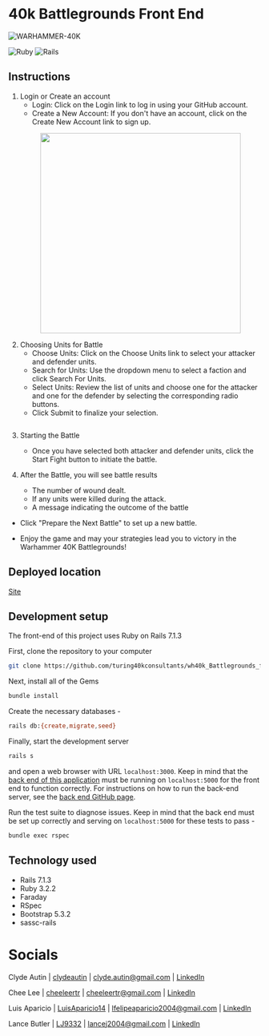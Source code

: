 # 40k Battlegrounds Front End
![WARHAMMER-40K][warhammer-40k]


![Ruby][ruby-image]
![Rails][rails-image]

## Instructions
1. Login or Create an account
    - Login: Click on the Login link to log in using your GitHub account.
    - Create a New Account: If you don't have an account, click on the Create New Account link to sign up.
  
  <img src="Screenshot 2024-08-01 at 7.18.03 PM.png" width="400" style="transform:translateX(calc(40vw - 80%));"/>

2. Choosing Units for Battle
    - Choose Units: Click on the Choose Units link to select your attacker and defender units.
    - Search for Units: Use the dropdown menu to select a faction and click Search For Units.
    - Select Units: Review the list of units and choose one for the attacker and one for the defender by selecting the corresponding radio buttons.
    - Click Submit to finalize your selection.

  <img>

3. Starting the Battle
    - Once you have selected both attacker and defender units, click the Start Fight button to initiate the battle.

4. After the Battle, you will see battle results
    - The number of wound dealt.
    - If any units were killed during the attack.
    - A message indicating the outcome of the battle

- Click "Prepare the Next Battle" to set up a new battle.

- Enjoy the game and may your strategies lead you to victory in the Warhammer 40K Battlegrounds!

## Deployed location
[Site](https://intense-gorge-51639-2d7942788e0c.herokuapp.com)

## Development setup

The front-end of this project uses Ruby on Rails 7.1.3 


First, clone the repository to your computer

```sh
git clone https://github.com/turing40kconsultants/wh40k_Battlegrounds_fe
```

Next, install all of the Gems

```sh
bundle install
```

Create the necessary databases -

```sh
rails db:{create,migrate,seed}
```


Finally, start the development server

```sh
rails s
```

and open a web browser with URL `localhost:3000`. Keep in mind that the [back end of this application](https://github.com/turing40kconsultants/wh40k_Battlegrounds_be) must be running on `localhost:5000` for the front end to function correctly. For instructions on how to run the back-end server, see the [back end GitHub page](https://github.com/turing40kconsultants/wh40k_Battlegrounds_be).

Run the test suite to diagnose issues. Keep in mind that the back end must be set up correctly and serving on `localhost:5000` for these tests to pass -

```sh
bundle exec rspec
```

## Technology used
  - Rails 7.1.3 
  - Ruby 3.2.2
  - Faraday
  - RSpec
  - Bootstrap 5.3.2
  - sassc-rails

# Socials

Clyde Autin | [clydeautin](https://github.com/clydeautin) | clyde.autin@gmail.com | [LinkedIn](https://www.linkedin.com/in/clydeautin/)

Chee Lee | [cheeleertr](https://github.com/cheeleertr) | cheeleertr@gmail.com | [LinkedIn](https://www.linkedin.com/in/chee-lee-rtr/)

Luis Aparicio | [LuisAparicio14](https://github.com/luisaparicio14) | lfelipeaparicio2004@gmail.com | [LinkedIn](https://www.linkedin.com/in/luis-aparicio14/)

Lance Butler | [LJ9332](https://github.com/LJ9332) | lancej2004@gmail.com | [LinkedIn](https://www.linkedin.com/in/lance-butler-jr/)



[ruby-image]: https://img.shields.io/badge/Ruby-CC342D?style=for-the-badge&logo=ruby&logoColor=white
[rails-image]: https://img.shields.io/badge/Ruby_on_Rails-CC0000?style=for-the-badge&logo=ruby-on-rails&logoColor=white
[warhammer-40k]: https://store.frontlinegaming.org/cdn/shop/collections/https___trade.games-workshop.com_assets_2023_07_15-07_Trade_Header_-_Librarian_in_Warded_Terminator_Armour_1.jpg?v=1692370043
